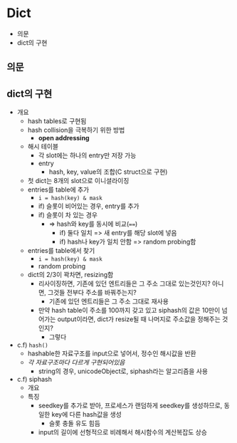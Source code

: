 # Dict

- 의문
- dict의 구현

## 의문

## dict의 구현

- 개요
  - hash tables로 구현됨
  - hash collision을 극복하기 위한 방법
    - **open addressing**
  - 해시 테이블
    - 각 slot에는 하나의 entry만 저장 가능
    - entry
      - hash, key, value의 조합(C struct으로 구현)
  - 첫 dict는 8개의 slot으로 이니셜라이징
  - entries를 table에 추가
    - `i = hash(key) & mask`
    - if) 슬롯이 비어있는 경우, entry를 추가
    - if) 슬롯이 차 있는 경우
      - => hash와 key를 동시에 비교(`==`)
        - if) 둘다 일치 => 새 entry를 해당 slot에 넣음
        - if) hash나 key가 일치 안함 => random probing함
  - entries를 table에서 찾기
    - `i = hash(key) & mask`
    - random probing
  - dict의 2/3이 꽉차면, resizing함
    - 리사이징하면, 기존에 있던 엔트리들은 그 주소 그대로 있는것인지? 아니면, 그것들 전부다 주소를 바꿔주는지?
      - 기존에 있던 엔트리들은 그 주소 그대로 재사용
    - 만약 hash table이 주소를 100까지 갖고 있고 siphash의 값은 10만이 넘어가는 output이라면, dict가 resize될 때 나머지로 주소값을 정해주는 것인지?
      - 그렇다
- c.f) `hash()`
  - hashable한 자료구조를 input으로 넣어서, 정수인 해시값을 반환
  - *각 자료구조마다 다르게 구현되어있음*
    - string의 경우, unicodeObject로, siphash라는 알고리즘을 사용
- c.f) siphash
  - 개요
  - 특징
    - seedkey를 추가로 받아, 프로세스가 랜덤하게 seedkey를 생성하므로, 동일한 key에 다른 hash값을 생성
      - 슬롯 충돌 유도 힘듬
    - input의 길이에 선형적으로 비례해서 해시함수의 계산복잡도 상승
